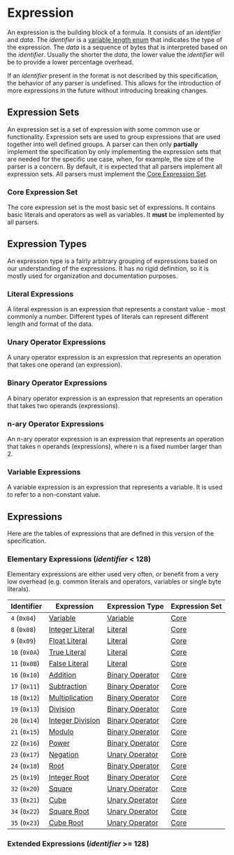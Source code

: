# Expression

An expression is the building block of a formula. It consists of an *identifier* and *data*. The *identifier* is a [variable length enum](/binary_type/Variable%20Length%20Enum.md) that indicates the type of the expression. The *data* is a sequence of bytes that is interpreted based on the *identifier*. Usually the shorter the *data*, the lower value the *identifier* will be to provide a lower percentage overhead. 

If an *identifier* present in the format is not described by this specification, the behavior of any parser is undefined. This allows for the introduction of more expressions in the future without introducing breaking changes.

## Expression Sets

An expression set is a set of expression with some common use or functionality. Expression sets are used to group expressions that are used together into well defined groups. A parser can then only **partially** implement the specification by only implementing the expression sets that are needed for the specific use case, when, for example, the size of the parser is a concern. By default, it is expected that all parsers implement all expression sets. All parsers must implement the [Core Expression Set](#core-expression-set).

### Core Expression Set

The core expression set is the most basic set of expressions. It contains basic literals and operators as well as variables. It **must** be implemented by all parsers.

## Expression Types

An expression type is a fairly arbitrary grouping of expressions based on our understanding of the expressions. It has no rigid definition, so it is mostly used for organization and documentation purposes.

### Literal Expressions

A literal expression is an expression that represents a constant value - most commonly a number. Different types of literals can represent different length and format of the data.

### Unary Operator Expressions

A unary operator expression is an expression that represents an operation that takes one operand (an expression).

### Binary Operator Expressions

A binary operator expression is an expression that represents an operation that takes two operands (expressions).

### n-ary Operator Expressions

An n-ary operator expression is an expression that represents an operation that takes n operands (expressions), where n is a fixed number larger than 2.

### Variable Expressions

A variable expression is an expression that represents a variable. It is used to refer to a non-constant value.

## Expressions

Here are the tables of expressions that are defined in this version of the specification.

### Elementary Expressions (*identifier* < 128)

Elementary expressions are either used very often, or benefit from a very low overhead (e.g. common literals and operators, variables or single byte literals).

| Identifier    | Expression                                             | Expression Type                                 | Expression Set               |
| ------------- | ------------------------------------------------------ | ----------------------------------------------- | ---------------------------- |
| `4` (`0x04`)  | [Variable](/expressions/Variable.md)                   | [Variable](#variable-expressions)               | [Core](#core-expression-set) |
| `8` (`0x08`)  | [Integer Literal](/expressions/Integer%20Literal.md)   | [Literal](#literal-expressions)                 | [Core](#core-expression-set) |
| `9` (`0x09`)  | [Float Literal](/expressions/Float%20Literal.md)       | [Literal](#literal-expressions)                 | [Core](#core-expression-set) |
| `10` (`0x0A`) | [True Literal](/expressions/True%20Literal.md)         | [Literal](#literal-expressions)                 | [Core](#core-expression-set) |
| `11` (`0x0B`) | [False Literal](/expressions/False%20Literal.md)       | [Literal](#literal-expressions)                 | [Core](#core-expression-set) |
| `16` (`0x10`) | [Addition](/expressions/Addition.md)                   | [Binary Operator](#binary-operator-expressions) | [Core](#core-expression-set) |
| `17` (`0x11`) | [Subtraction](/expressions/Subtraction.md)             | [Binary Operator](#binary-operator-expressions) | [Core](#core-expression-set) |
| `18` (`0x12`) | [Multiplication](/expressions/Multiplication.md)       | [Binary Operator](#binary-operator-expressions) | [Core](#core-expression-set) |
| `19` (`0x13`) | [Division](/expressions/Division.md)                   | [Binary Operator](#binary-operator-expressions) | [Core](#core-expression-set) |
| `20` (`0x14`) | [Integer Division](/expressions/Integer%20Division.md) | [Binary Operator](#binary-operator-expressions) | [Core](#core-expression-set) |
| `21` (`0x15`) | [Modulo](/expressions/Modulo.md)                       | [Binary Operator](#binary-operator-expressions) | [Core](#core-expression-set) |
| `22` (`0x16`) | [Power](/expressions/Power.md)                         | [Binary Operator](#binary-operator-expressions) | [Core](#core-expression-set) |
| `23` (`0x17`) | [Negation](/expressions/Negation.md)                   | [Unary Operator](#unary-operator-expressions)   | [Core](#core-expression-set) |
| `24` (`0x18`) | [Root](/expressions/Root.md)                           | [Binary Operator](#binary-operator-expressions) | [Core](#core-expression-set) |
| `25` (`0x19`) | [Integer Root](/expressions/Integer%20Root.md)         | [Binary Operator](#binary-operator-expressions) | [Core](#core-expression-set) |
| `32` (`0x20`) | [Square](/expressions/Square.md)                       | [Unary Operator](#unary-operator-expressions)   | [Core](#core-expression-set) |
| `33` (`0x21`) | [Cube](/expressions/Cube.md)                           | [Unary Operator](#unary-operator-expressions)   | [Core](#core-expression-set) |
| `34` (`0x22`) | [Square Root](/expressions/Square%20Root.md)           | [Unary Operator](#unary-operator-expressions)   | [Core](#core-expression-set) |
| `35` (`0x23`) | [Cube Root](/expressions/Cube%20Root.md)               | [Unary Operator](#unary-operator-expressions)   | [Core](#core-expression-set) |

### Extended Expressions (*identifier* >= 128)

